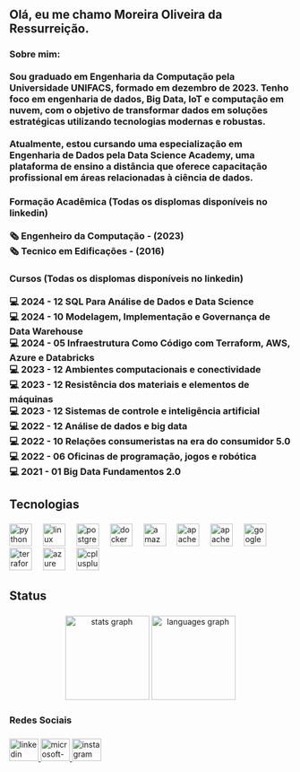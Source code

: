 <h2 align="left">Olá, eu me chamo Moreira Oliveira da Ressurreição.</h2>

###

<h3 align="left">Sobre mim:<br><br>Sou graduado em Engenharia da Computação pela Universidade UNIFACS, formado em dezembro de 2023. Tenho foco em engenharia de dados, Big Data, IoT e computação em nuvem, com o objetivo de transformar dados em soluções estratégicas utilizando tecnologias modernas e robustas.<br><br>Atualmente, estou cursando uma especialização em Engenharia de Dados pela Data Science Academy, uma plataforma de ensino a distância que oferece capacitação profissional em áreas relacionadas à ciência de dados.</h3>

###

<h3 align="left">Formação Acadêmica (Todas os displomas disponíveis no linkedin)<br><br>🗞️ Engenheiro da Computação - (2023)<br>🗞️ Tecnico em Edificações - (2016)</h3>

###

<h3 align="left">Cursos (Todas os displomas disponíveis no linkedin)<br><br>💻 2024 - 12 SQL Para Análise de Dados e Data Science <br>💻 2024 - 10 Modelagem, Implementação e Governança de Data Warehouse<br>💻 2024 - 05 Infraestrutura Como Código com Terraform, AWS, Azure e Databricks<br>💻 2023 - 12  Ambientes computacionais e conectividade<br>💻 2023 - 12 Resistência dos materiais e elementos de máquinas<br>💻 2023 - 12 Sistemas de controle e inteligência artificial<br>💻 2022 - 12 Análise de dados e big data<br>💻 2022 - 10 Relações consumeristas na era do consumidor 5.0<br>💻 2022 - 06 Oficinas de programação, jogos e robótica<br>💻 2021 - 01 Big Data Fundamentos 2.0</h3>

###

<h2 align="left">Tecnologias</h2>

###

<div align="left">
  <img src="https://skillicons.dev/icons?i=py" height="40" alt="python logo"  />
  <img width="12" />
  <img src="https://cdn.jsdelivr.net/gh/devicons/devicon/icons/linux/linux-original.svg" height="40" alt="linux logo"  />
  <img width="12" />
  <img src="https://cdn.jsdelivr.net/gh/devicons/devicon/icons/postgresql/postgresql-original.svg" height="40" alt="postgresql logo"  />
  <img width="12" />
  <img src="https://cdn.jsdelivr.net/gh/devicons/devicon/icons/docker/docker-original.svg" height="40" alt="docker logo"  />
  <img width="12" />
  <img src="https://skillicons.dev/icons?i=aws" height="40" alt="amazonwebservices logo"  />
  <img width="12" />
  <img src="https://cdn.jsdelivr.net/gh/devicons/devicon/icons/apache/apache-original.svg" height="40" alt="apache logo"  />
  <img width="12" />
  <img src="https://skillicons.dev/icons?i=kafka" height="40" alt="apachekafka logo"  />
  <img width="12" />
  <img src="https://cdn.jsdelivr.net/gh/devicons/devicon/icons/googlecloud/googlecloud-original.svg" height="40" alt="googlecloud logo"  />
  <img width="12" />
  <img src="https://cdn.jsdelivr.net/gh/devicons/devicon/icons/terraform/terraform-original.svg" height="40" alt="terraform logo"  />
  <img width="12" />
  <img src="https://cdn.jsdelivr.net/gh/devicons/devicon/icons/azure/azure-original.svg" height="40" alt="azure logo"  />
  <img width="12" />
  <img src="https://cdn.jsdelivr.net/gh/devicons/devicon/icons/cplusplus/cplusplus-original.svg" height="40" alt="cplusplus logo"  />
</div>

###

<h2 align="left">Status</h2>

###

<div align="center">
  <img src="https://github-readme-stats.vercel.app/api?username=Moreira-Oliveira&hide_title=false&hide_rank=false&show_icons=true&include_all_commits=true&count_private=true&disable_animations=false&theme=dracula&locale=en&hide_border=false&order=1" height="150" alt="stats graph"  />
  <img src="https://github-readme-stats.vercel.app/api/top-langs?username=Moreira-Oliveira&locale=en&hide_title=false&layout=compact&card_width=320&langs_count=5&theme=dracula&hide_border=false&order=2" height="150" alt="languages graph"  />
</div>

###

<h3 align="left">Redes Sociais</h3>

###

<div align="left">
  <a href="https://www.linkedin.com/in/moreira-oliveira-da-ressurrei%C3%A7%C3%A3o-128875339/details/certifications/" target="_blank">
    <img src="https://raw.githubusercontent.com/maurodesouza/profile-readme-generator/master/src/assets/icons/social/linkedin/default.svg" width="52" height="40" alt="linkedin logo"  />
  </a>
  <a href="moreira-tra@hotmail.com" target="_blank">
    <img src="https://raw.githubusercontent.com/maurodesouza/profile-readme-generator/master/src/assets/icons/social/microsoft-outlook/default.svg" width="52" height="40" alt="microsoft-outlook logo"  />
  </a>
  <a href="https://www.instagram.com/moreira_lml/?hl=en" target="_blank">
    <img src="https://raw.githubusercontent.com/maurodesouza/profile-readme-generator/master/src/assets/icons/social/instagram/default.svg" width="52" height="40" alt="instagram logo"  />
  </a>
</div>

###
